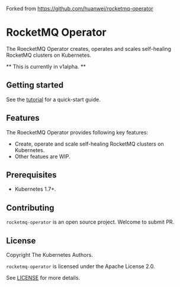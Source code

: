 Forked from https://github.com/huanwei/rocketmq-operator

# RocketMQ Operator

The RoecketMQ Operator creates, operates and scales self-healing RocketMQ clusters on Kubernetes.

** This is currently in v1alpha. **

## Getting started

See the [tutorial](docs/tutorial.md) for a quick-start guide.

## Features

The RoecketMQ Operator provides following key features:

- Create, operate and scale self-healing RocketMQ clusters on Kubernetes.
- Other featues are WIP.

## Prerequisites 

* Kubernetes 1.7+.

## Contributing 

`rocketmq-operator` is an open source project. Welcome to submit PR.

## License

Copyright The Kubernetes Authors.

`rocketmq-operator` is licensed under the Apache License 2.0. 

See [LICENSE](LICENSE) for more details.

